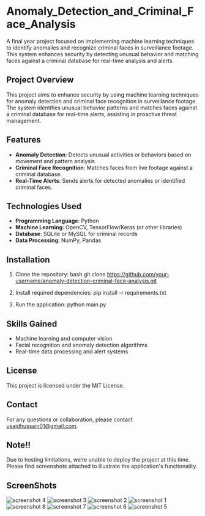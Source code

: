 # Anomaly_Detection_and_Criminal_Face_Analysis
A final year project focused on implementing machine learning techniques to identify anomalies and recognize criminal faces in surveillance footage. This system enhances security by detecting unusual behavior and matching faces against a criminal database for real-time analysis and alerts.

## Project Overview
This project aims to enhance security by using machine learning techniques for anomaly detection and criminal face recognition in surveillance footage. The system identifies unusual behavior patterns and matches faces against a criminal database for real-time alerts, assisting in proactive threat management.

## Features
- **Anomaly Detection**: Detects unusual activities or behaviors based on movement and pattern analysis.
- **Criminal Face Recognition**: Matches faces from live footage against a criminal database.
- **Real-Time Alerts**: Sends alerts for detected anomalies or identified criminal faces.

## Technologies Used
- **Programming Language**: Python
- **Machine Learning**: OpenCV, TensorFlow/Keras (or other libraries)
- **Database**: SQLite or MySQL for criminal records
- **Data Processing**: NumPy, Pandas

## Installation
1. Clone the repository:
   bash
   git clone https://github.com/your-username/anomaly-detection-criminal-face-analysis.git

2. Install required dependencies:
   pip install -r requirements.txt

3. Run the application:
    python main.py

## Skills Gained
- Machine learning and computer vision
- Facial recognition and anomaly detection algorithms
- Real-time data processing and alert systems

## License
This project is licensed under the MIT License.

## Contact
For any questions or collaboration, please contact usaidhussain01@gmail.com.

## Note!!
Due to hosting limitations, we’re unable to deploy the project at this time. Please find screenshots attached to illustrate the application's functionality.

## ScreenShots

![screenshot 4](https://github.com/user-attachments/assets/c6840c3f-cbf2-40f4-9e88-52b812bc52c2)
![screenshot 3](https://github.com/user-attachments/assets/92aace74-0ed7-474f-8d6b-d567e00c2951)
![screenshot 2](https://github.com/user-attachments/assets/c57c2f5c-a1e2-4a0f-965a-095ce5c3e34e)
![screenshot 1](https://github.com/user-attachments/assets/634d02b9-eb47-4c5c-b49c-9187da14c6c7)
![screenshot 8](https://github.com/user-attachments/assets/5a1075c5-1970-486d-8937-713b98e0b3d1)
![screenshot 7](https://github.com/user-attachments/assets/dc56e7c5-04f1-4fa8-9e9d-dff32cef315b)
![screenshot 6](https://github.com/user-attachments/assets/cb9b3acf-3fea-432a-b638-cf5c460f537a)
![screenshot 5](https://github.com/user-attachments/assets/086003ee-0bab-4d74-9ee5-7b47ccc8ead4)

